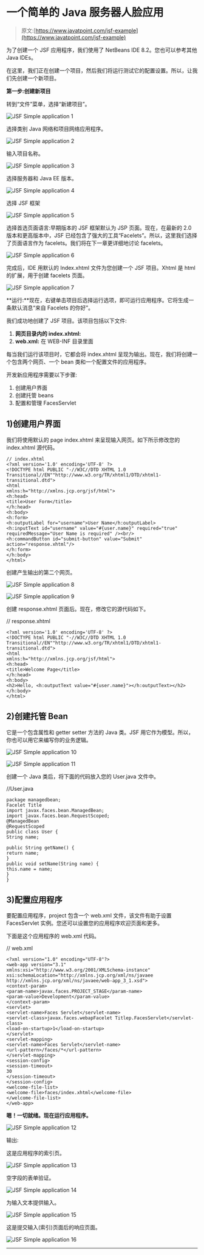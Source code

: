 # 一个简单的 Java 服务器人脸应用

> 原文:[https://www.javatpoint.com/jsf-example](https://www.javatpoint.com/jsf-example)

为了创建一个 JSF 应用程序，我们使用了 NetBeans IDE 8.2。您也可以参考其他 Java IDEs。

在这里，我们正在创建一个项目，然后我们将运行测试它的配置设置。所以，让我们先创建一个新项目。

**第一步:创建新项目**

转到“文件”菜单，选择“新建项目”。

![JSF Simple application 1](../Images/3884243e269826a11aa193efd3d402fc.png)

选择类别 Java 网络和项目网络应用程序。

![JSF Simple application 2](../Images/13bb1e10c68d62c8e22c48c249d0ffba.png)

输入项目名称。

![JSF Simple application 3](../Images/9cf9dd85ada03de39a6dd6cb1a42d8ca.png)

选择服务器和 Java EE 版本。

![JSF Simple application 4](../Images/e2b300f159ead20dc420a7941a149d0e.png)

选择 JSF 框架

![JSF Simple application 5](../Images/ffe085d338cc2e5fff2fb2351252beaf.png)

选择首选页面语言:早期版本的 JSF 框架默认为 JSP 页面。现在，在最新的 2.0 版本和更高版本中，JSF 已经包含了强大的工具“Facelets”。所以，这里我们选择了页面语言作为 facelets。我们将在下一章更详细地讨论 facelets。

![JSF Simple application 6](../Images/8b136d7bb4871c9105cfaf319b056748.png)

完成后，IDE 用默认的 Index.xhtml 文件为您创建一个 JSF 项目。Xhtml 是 html 的扩展，用于创建 facelets 页面。

![JSF Simple application 7](../Images/aa3e8bd21c2b43e1932248660e6d0dd7.png)

**运行:**现在，右键单击项目后选择运行选项，即可运行应用程序。它将生成一条默认消息“来自 Facelets 的你好”。

我们成功地创建了 JSF 项目。该项目包括以下文件:

1.  **网页目录内的 index.xhtml:**
2.  **web.xml:** 在 WEB-INF 目录里面

每当我们运行该项目时，它都会将 index.xhtml 呈现为输出。现在，我们将创建一个包含两个网页、一个 bean 类和一个配置文件的应用程序。

开发新应用程序需要以下步骤:

1.  创建用户界面
2.  创建托管 beans
3.  配置和管理 FacesServlet

## 1)创建用户界面

我们将使用默认的 page index.xhtml 来呈现输入网页。如下所示修改您的 index.xhtml 源代码。

```
// index.xhtml
<?xml version='1.0' encoding='UTF-8' ?>
<!DOCTYPE html PUBLIC "-//W3C//DTD XHTML 1.0 Transitional//EN""http://www.w3.org/TR/xhtml1/DTD/xhtml1-transitional.dtd">
<html 
xmlns:h="http://xmlns.jcp.org/jsf/html">
<h:head>
<title>User Form</title>
</h:head>
<h:body>
<h:form>
<h:outputLabel for="username">User Name</h:outputLabel>
<h:inputText id="username" value="#{user.name}" required="true" requiredMessage="User Name is required" /><br/>
<h:commandButton id="submit-button" value="Submit" action="response.xhtml"/>
</h:form>
</h:body>
</html>

```

创建产生输出的第二个网页。

![JSF Simple application 8](../Images/e1c80017e9ac2114ef83e0a93ed93c81.png)

![JSF Simple application 9](../Images/23c51662a2cddfa201639363f0a8596c.png)

创建 response.xhtml 页面后。现在，修改它的源代码如下。

// response.xhtml

```
<?xml version='1.0' encoding='UTF-8' ?>
<!DOCTYPE html PUBLIC "-//W3C//DTD XHTML 1.0 Transitional//EN""http://www.w3.org/TR/xhtml1/DTD/xhtml1-transitional.dtd">
<html 
xmlns:h="http://xmlns.jcp.org/jsf/html">
<h:head>
<title>Welcome Page</title>
</h:head>
<h:body>
<h2>Hello, <h:outputText value="#{user.name}"></h:outputText></h2>
</h:body>
</html>

```

## 2)创建托管 Bean

它是一个包含属性和 getter setter 方法的 Java 类。JSF 用它作为模型。所以，你也可以用它来编写你的业务逻辑。

![JSF Simple application 10](../Images/4f057fe06928e8499d089c7ed870002d.png)

![JSF Simple application 11](../Images/85d8c04bc020cbee487c49d198a48a03.png)

创建一个 Java 类后，将下面的代码放入您的 User.java 文件中。

//User.java

```
package managedbean;
Facelet Title
import javax.faces.bean.ManagedBean;
import javax.faces.bean.RequestScoped;
@ManagedBean
@RequestScoped
public class User {
String name;

public String getName() {
return name;
}
public void setName(String name) {
this.name = name;
}
}

```

## 3)配置应用程序

要配置应用程序，project 包含一个 web.xml 文件，该文件有助于设置 FacesServlet 实例。您还可以设置您的应用程序欢迎页面和更多。

下面是这个应用程序的 web.xml 代码。

// web.xml

```
<?xml version="1.0" encoding="UTF-8"?>
<web-app version="3.1"  
xmlns:xsi="http://www.w3.org/2001/XMLSchema-instance" xsi:schemaLocation="http://xmlns.jcp.org/xml/ns/javaee 
http://xmlns.jcp.org/xml/ns/javaee/web-app_3_1.xsd">
<context-param>
<param-name>javax.faces.PROJECT_STAGE</param-name>
<param-value>Development</param-value>
</context-param>
<servlet>
<servlet-name>Faces Servlet</servlet-name>
<servlet-class>javax.faces.webapFacelet Titlep.FacesServlet</servlet-class>
<load-on-startup>1</load-on-startup>
</servlet>
<servlet-mapping>
<servlet-name>Faces Servlet</servlet-name>
<url-pattern>/faces/*</url-pattern>
</servlet-mapping>
<session-config>
<session-timeout>
30
</session-timeout>
</session-config>
<welcome-file-list>
<welcome-file>faces/index.xhtml</welcome-file>
</welcome-file-list>
</web-app>

```

**嗯！一切就绪。现在运行应用程序。**

![JSF Simple application 12](../Images/3e3834532a2c8dfbf5f84b697b74df21.png)

输出:

这是应用程序的索引页。

![JSF Simple application 13](../Images/39ed1e4ff70e54ac78988ea78110cb3f.png)

空字段的表单验证。

![JSF Simple application 14](../Images/2de56ca7b826ead927a669d27706fff4.png)

为输入文本提供输入。

![JSF Simple application 15](../Images/ef665a412545992525864f8afcaeee62.png)

这是提交输入(索引)页面后的响应页面。

![JSF Simple application 16](../Images/967ecd846d3c93d83968eb72fbc39a7d.png)

* * *